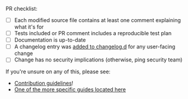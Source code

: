 PR checklist:

- [ ] Each modified source file contains at least one comment explaining what it's for
- [ ] Tests included or PR comment includes a reproducible test plan
- [ ] Documentation is up-to-date
- [ ] A changelog entry was [added to changelog.d](https://semgrep.dev/docs/contributing/contributing-code/#adding-a-changelog-entry) for any user-facing change
- [ ] Change has no security implications (otherwise, ping security team)

If you're unsure on any of this, please see:

- [Contribution guidelines](https://semgrep.dev/docs/contributing/contributing-code)!
- [One of the more specific guides located here](https://semgrep.dev/docs/contributing/contributing/)
